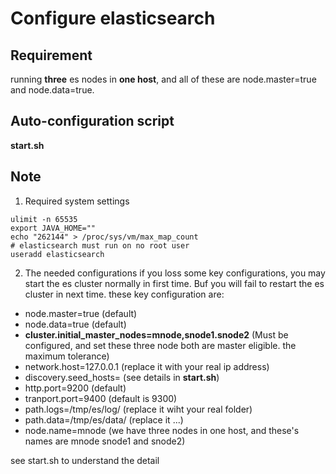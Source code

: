 # Configure elasticsearch


## Requirement

running **three** es nodes in **one host**, and all of these are node.master=true and node.data=true.

## Auto-configuration script

**start.sh**

## Note

1. Required system settings
```
ulimit -n 65535
export JAVA_HOME=""
echo "262144" > /proc/sys/vm/max_map_count
# elasticsearch must run on no root user
useradd elasticsearch
```
2. The needed configurations
if you loss some key configurations, you may start the es cluster normally in first time. Buf you will fail to restart the es cluster in
next time.
these key configuration are:
- node.master=true (default)
- node.data=true (default)
- **cluster.initial_master_nodes=mnode,snode1.snode2** (Must be configured, and set these three node both are master eligible. the maximum tolerance)
- network.host=127.0.0.1 (replace it with your real ip address)
- discovery.seed_hosts= (see details in **start.sh**)
- http.port=9200 (default)
- tranport.port=9400 (default is 9300)
- path.logs=/tmp/es/log/ (replace it wiht your real folder)
- path.data=/tmp/es/data/ (replace it ...)
- node.name=mnode (we have three nodes in one host, and these's names are mnode snode1 and snode2)

see start.sh to understand the detail
